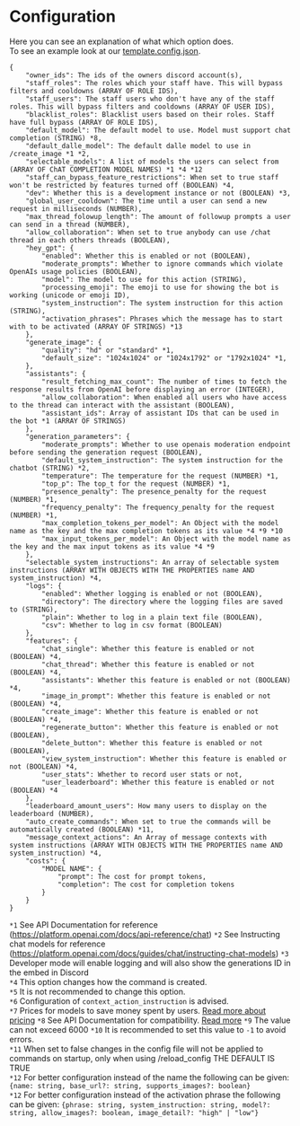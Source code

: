 # Configuration

Here you can see an explanation of what which option does.  
To see an example look at our [template.config.json](https://github.com/ZeldaFan0225/ChatGPT-Discord-Bot/blob/main/template.config.json).

```
{
    "owner_ids": The ids of the owners discord account(s),
    "staff_roles": The roles which your staff have. This will bypass filters and cooldowns (ARRAY OF ROLE IDS),
    "staff_users": The staff users who don't have any of the staff roles. This will bypass filters and cooldowns (ARRAY OF USER IDS),
    "blacklist_roles": Blacklist users based on their roles. Staff have full bypass (ARRAY OF ROLE IDS),
    "default_model": The default model to use. Model must support chat completion (STRING) *8,
    "default_dalle_model": The default dalle model to use in /create_image *1 *2,
    "selectable_models": A list of models the users can select from (ARRAY OF ChAT COMPLETION MODEL NAMES) *1 *4 *12
    "staff_can_bypass_feature_restrictions": When set to true staff won't be restricted by features turned off (BOOLEAN) *4,
    "dev": Whether this is a development instance or not (BOOLEAN) *3,
    "global_user_cooldown": The time until a user can send a new request in milliseconds (NUMBER),
    "max_thread_folowup_length": The amount of followup prompts a user can send in a thread (NUMBER),
    "allow_collaboration": When set to true anybody can use /chat thread in each others threads (BOOLEAN),
    "hey_gpt": {
        "enabled": Whether this is enabled or not (BOOLEAN),
        "moderate_prompts": Whether to ignore commands which violate OpenAIs usage policies (BOOLEAN),
        "model": The model to use for this action (STRING),
        "processing_emoji": The emoji to use for showing the bot is working (unicode or emoji ID),
        "system_instruction": The system instruction for this action (STRING),
        "activation_phrases": Phrases which the message has to start with to be activated (ARRAY OF STRINGS) *13
    },
    "generate_image": {
        "quality": "hd" or "standard" *1,
        "default_size": "1024x1024" or "1024x1792" or "1792x1024" *1,
    },
    "assistants": {
        "result_fetching_max_count": The number of times to fetch the response results from OpenAI before displaying an error (INTEGER),
        "allow_collaboration": When enabled all users who have access to the thread can interact with the assistant (BOOLEAN),
        "assistant_ids": Array of assistant IDs that can be used in the bot *1 (ARRAY OF STRINGS)
    },
    "generation_parameters": {
        "moderate_prompts": Whether to use openais moderation endpoint before sending the generation request (BOOLEAN),
        "default_system_instruction": The system instruction for the chatbot (STRING) *2,
        "temperature": The temperature for the request (NUMBER) *1,
        "top_p": The top_t for the request (NUMBER) *1,
        "presence_penalty": The presence_penalty for the request (NUMBER) *1,
        "frequency_penalty": The frequency_penalty for the request (NUMBER) *1,
        "max_completion_tokens_per_model": An Object with the model name as the key and the max completion tokens as its value *4 *9 *10
        "max_input_tokens_per_model": An Object with the model name as the key and the max input tokens as its value *4 *9
    },
    "selectable_system_instructions": An array of selectable system instructions (ARRAY WITH OBJECTS WITH THE PROPERTIES name AND system_instruction) *4,
    "logs": {
        "enabled": Whether logging is enabled or not (BOOLEAN),
        "directory": The directory where the logging files are saved to (STRING),
        "plain": Whether to log in a plain text file (BOOLEAN),
        "csv": Whether to log in csv format (BOOLEAN)
    },
    "features": {
        "chat_single": Whether this feature is enabled or not (BOOLEAN) *4,
        "chat_thread": Whether this feature is enabled or not (BOOLEAN) *4,
        "assistants": Whether this feature is enabled or not (BOOLEAN) *4,
        "image_in_prompt": Whether this feature is enabled or not (BOOLEAN) *4,
        "create_image": Whether this feature is enabled or not (BOOLEAN) *4,
        "regenerate_button": Whether this feature is enabled or not (BOOLEAN),
        "delete_button": Whether this feature is enabled or not (BOOLEAN),
        "view_system_instruction": Whether this feature is enabled or not (BOOLEAN) *4,
        "user_stats": Whether to record user stats or not,
        "user_leaderboard": Whether this feature is enabled or not (BOOLEAN) *4
    },
    "leaderboard_amount_users": How many users to display on the leaderboard (NUMBER),
    "auto_create_commands": When set to true the commands will be automatically created (BOOLEAN) *11,
    "message_context_actions": An Array of message contexts with system instructions (ARRAY WITH OBJECTS WITH THE PROPERTIES name AND system_instruction) *4,
    "costs": {
        "MODEL NAME": {
            "prompt": The cost for prompt tokens,
            "completion": The cost for completion tokens
        }
    }
}
```

`*1` See API Documentation for reference (https://platform.openai.com/docs/api-reference/chat) 
`*2` See Instructing chat models for reference (https://platform.openai.com/docs/guides/chat/instructing-chat-models)
`*3` Developer mode will enable logging and will also show the generations ID in the embed in Discord  
`*4` This option changes how the command is created.  
`*5` It is not recommended to change this option.  
`*6` Configuration of `context_action_instruction` is advised.  
`*7` Prices for models to save money spent by users. [Read more about pricing](https://openai.com/pricing)
`*8` See API Documentation for compatibility. [Read more](https://platform.openai.com/docs/models/model-endpoint-compatibility)
`*9` The value can not exceed 6000
`*10` It is recommended to set this value to `-1` to avoid errors.  
`*11` When set to false changes in the config file will not be applied to commands on startup, only when using /reload_config THE DEFAULT IS TRUE  
`*12` For better configuration instead of the name the following can be given: `{name: string, base_url?: string, supports_images?: boolean}`  
`*12` For better configuration instead of the activation phrase the following can be given: `{phrase: string, system_instruction: string, model?: string, allow_images?: boolean, image_detail?: "high" | "low"}`
